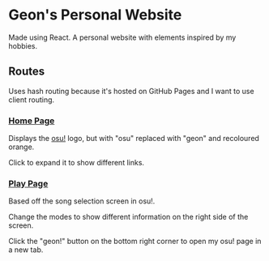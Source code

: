 # Geon's Personal Website

Made using React. A personal website with elements inspired by my hobbies.

## Routes

Uses hash routing because it's hosted on GitHub Pages and I want to use client routing. 

### [Home Page](https://geon-youn.github.io/)

Displays the [osu!](https://osu.ppy.sh/) logo, but with "osu" replaced with "geon" and recoloured orange. 

Click to expand it to show different links.

### [Play Page](https://geon-youn.github.io/#/play)

Based off the song selection screen in osu!. 

Change the modes to show different information on the right side of the screen.

Click the "geon!" button on the bottom right corner to open my osu! page in a new tab. 

